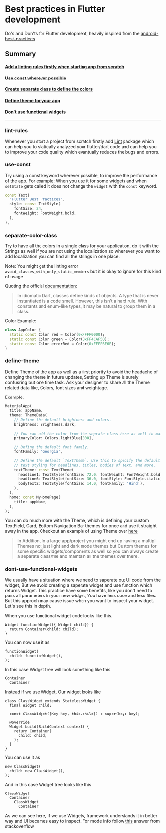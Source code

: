 # Best practices in Flutter development

Do's and Don'ts for Flutter development, heavily inspired from the [android-best-practices](https://github.com/futurice/android-best-practices)

## Summary

#### [Add a linting rules firstly when starting app from scratch](#lint-rules)
#### [Use const wherever possible](#use-const)
#### [Create separate class to define the colors](#separate-color-class)
#### [Define theme for your app](#define-theme)
#### [Don't use functional widgets](#dont-use-functional-widgets)

----------

### lint-rules
Whenever you start a project from scratch firstly add [Lint](https://pub.dev/packages/lint) package which can help you to statically analyzed your flutter/dart code and can help you to improve your code quality which evantually reduces the bugs and errors.


### use-const

Try using a const keyword wherever possible, to improve the performance of the app. For example: When you use it for some widgets and when `setState` gets called it does not change the `widget` with the `const` keyword.

```dart
const Text(
  "Flutter Best Practices",
  style: const TextStyle(
    fontSize: 24,
    fontWeight: FontWeight.bold,
  ),
),
```

### separate-color-class

Try to have all the colors in a single class for your application, do it with the Strings as well if you are not using the localization so whenever you want to add localization you can find all the strings in one place.

Note: You might get the linting error `avoid_classes_with_only_static_members` but it is okay to ignore for this kind of usage.

Quoting the official [documentation](https://dart.dev/guides/language/effective-dart/design#avoid-defining-a-class-that-contains-only-static-members): 
> In idiomatic Dart, classes define kinds of objects. A type that is never instantiated is a code smell.
> However, this isn’t a hard rule. With constants and enum-like types, it may be natural to group them in a class.

Color Example:

```dart
class AppColor {
  static const Color red = Color(0xFFFF0000);
  static const Color green = Color(0xFF4CAF50);
  static const Color errorRed = Color(0xFFFF6E6E);
}
```

### define-theme

Define Theme of the app as well as a first priority to avoid the headache of changing the theme in future updates, Setting up Theme is surely confusring but one time task.
Ask your designer to share all the Theme related data like, Colors, font sizes and weightage.

Example:
```dart
MaterialApp(
  title: appName,
  theme: ThemeData(
    // Define the default brightness and colors.
    brightness: Brightness.dark,
    
    // You can add the color from the seprate class here as well to maintain it well.
    primaryColor: Colors.lightBlue[800],

    // Define the default font family.
    fontFamily: 'Georgia',

    // Define the default `TextTheme`. Use this to specify the default
    // text styling for headlines, titles, bodies of text, and more.
    textTheme: const TextTheme(
      headline1: TextStyle(fontSize: 72.0, fontWeight: FontWeight.bold),
      headline6: TextStyle(fontSize: 36.0, fontStyle: FontStyle.italic),
      bodyText2: TextStyle(fontSize: 14.0, fontFamily: 'Hind'),
    ),
  ),
  home: const MyHomePage(
    title: appName,
  ),
);
```

You can do much more with the Theme, which is defining your custom TextField, Card, Bottom Navigation Bar themes for once and use it straight away in the app. Checkout an example of using Theme over [here](https://github.com/ibhavikmakwana/supabase_playground/blob/master/lib/values/theme.dart)

>In Addition, In a large app/project you might end up having a multipl Themes not just light and dark mode themes but Custom themes for some specific widgets/components as well so you can always create a separate class/file and maintain all the themes over there.

### dont-use-functional-widgets

We usually have a situation where we need to saperate out UI code from the widget, But we avoid creating a saperate widget and use function which returns Widget.
This practice have some benefits, like you don't need to pass all parameters in your new widget, You have less code and less files. But this approch may cause issue when you want to inspect your widget. Let's see this in depth.

When you use functional widget code looks like this.
```
Widget functionWidget({ Widget child}) {
  return Container(child: child);
}
```
You can now use it as
```
functionWidget(
  child: functionWidget(),
);
```
In this case Widget tree will look something like this
```
Container
  Container
```

Instead if we use Widget, Our widget looks like
```
class ClassWidget extends StatelessWidget {
  final Widget child;

  const ClassWidget({Key key, this.child}) : super(key: key);

  @override
  Widget build(BuildContext context) {
    return Container(
      child: child,
    );
  }
}
```
You can use it as
```
new ClassWidget(
  child: new ClassWidget(),
);
```
And in this case Widget tree looks like this
```
ClassWidget
  Container
    ClassWidget
      Container
```
As we can see here, if we use Widgets, framework understands it in better way and UI becames easy to inspect.
For mode info follow [this](https://stackoverflow.com/a/53234826/11445644) answer from stackoverflow
